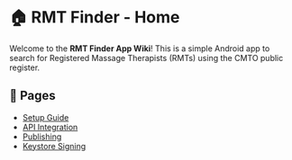 # 🏠 RMT Finder - Home

Welcome to the **RMT Finder App Wiki**! This is a simple Android app to search for Registered Massage Therapists (RMTs) using the CMTO public register.

## 📖 Pages
- [Setup Guide](Setup-Guid.md)
- [API Integration](API-Integration.md)
- [Publishing](Publishing.md)
- [Keystore Signing](Keystore-Signing.md)
